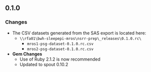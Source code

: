 ## 0.1.0

### Changes
- The CSV datasets generated from the SAS export is located here:
  - `\\rfa01\bwh-sleepepi-mros\nsrr-prep\_releases\0.1.0.rc\`
    - `mros1-psg-dataset-0.1.0.rc.csv`
    - `mros2-psg-dataset-0.1.0.rc.csv`
- **Gem Changes**
  - Use of Ruby 2.1.2 is now recommended
  - Updated to spout 0.10.2
